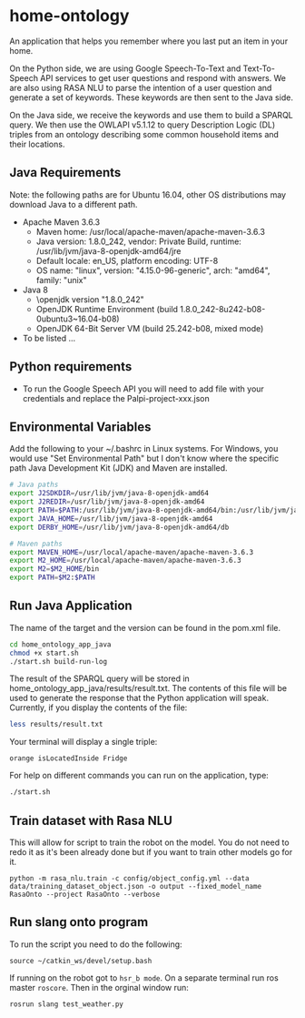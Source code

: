 # home-ontology
An application that helps you remember where you last put an item in your home. 

On the Python side, we are using Google Speech-To-Text and Text-To-Speech API services to get 
user questions and respond with answers. We are also using RASA NLU to parse the intention of 
a user question and generate a set of keywords. These keywords are then sent to the Java side.

On the Java side, we receive the keywords and use them to build a SPARQL query. We then use 
the OWLAPI v5.1.12 to query Description Logic (DL) triples from an ontology describing some 
common household items and their locations. 

## Java Requirements
Note: the following paths are for Ubuntu 16.04, other OS distributions may download Java to 
a different path.
- Apache Maven 3.6.3
	- Maven home: /usr/local/apache-maven/apache-maven-3.6.3
	- Java version: 1.8.0_242, vendor: Private Build, runtime: /usr/lib/jvm/java-8-openjdk-amd64/jre
	- Default locale: en_US, platform encoding: UTF-8
	- OS name: "linux", version: "4.15.0-96-generic", arch: "amd64", family: "unix"
- Java 8
	- \openjdk version "1.8.0_242"
	- OpenJDK Runtime Environment (build 1.8.0_242-8u242-b08-0ubuntu3~16.04-b08)
	- OpenJDK 64-Bit Server VM (build 25.242-b08, mixed mode)
- To be listed ...

## Python requirements
- To run the Google Speech API you will need to add file with your credentials and replace the Palpi-project-xxx.json

## Environmental Variables
Add the following to your ~/.bashrc in Linux systems. For Windows, you would use "Set Environmental Path"
but I don't know where the specific path Java Development Kit (JDK) and Maven are installed.
```bash
# Java paths
export J2SDKDIR=/usr/lib/jvm/java-8-openjdk-amd64
export J2REDIR=/usr/lib/jvm/java-8-openjdk-amd64
export PATH=$PATH:/usr/lib/jvm/java-8-openjdk-amd64/bin:/usr/lib/jvm/java-8-openjdk-amd64/db/bin
export JAVA_HOME=/usr/lib/jvm/java-8-openjdk-amd64
export DERBY_HOME=/usr/lib/jvm/java-8-openjdk-amd64/db

# Maven paths
export MAVEN_HOME=/usr/local/apache-maven/apache-maven-3.6.3
export M2_HOME=/usr/local/apache-maven/apache-maven-3.6.3
export M2=$M2_HOME/bin
export PATH=$M2:$PATH
```

## Run Java Application
The name of the target and the version can be found in the pom.xml file.
```bash.sh
cd home_ontology_app_java
chmod +x start.sh
./start.sh build-run-log
```
The result of the SPARQL query will be stored in home_ontology_app_java/results/result.txt.
The contents of this file will be used to generate the response that the Python application
will speak. Currently, if you display the contents of the file:
```bash
less results/result.txt  
```
Your terminal will display a single triple:
```
orange isLocatedInside Fridge
```
For help on different commands you can run on the application, type:
```bash
./start.sh
```

## Train dataset with Rasa NLU
This will allow for script to train the robot on the model. You do not need to redo it as it's been already done but if you want to train other models go for it.
```
python -m rasa_nlu.train -c config/object_config.yml --data data/training_dataset_object.json -o output --fixed_model_name RasaOnto --project RasaOnto --verbose
```

## Run slang onto program
To run the script you need to do the following:
```
source ~/catkin_ws/devel/setup.bash
```
If running on the robot got to ```hsr_b mode```. On a separate terminal run ros master ```roscore```. Then in the orginal window run:
```
rosrun slang test_weather.py
```
